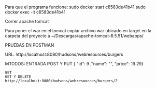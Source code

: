 Para que el programa funcione:
sudo docker start c8583de41b41
sudo docker exec -it c8583de41b41

Correr apache tomcat

Para poner el war en el tomcat copiar archivo war ubicado en target en la carpeta del proyecto a ~/Descargas/apache-tomcat-8.5.51/webapps/

PRUEBAS EN POSTMAN

URL: http://localhost:8080/hudsons/webresources/burgers

MTODOS:                    ENTRADA
	POST Y PUT         { "id": 9 ,"name": "", "price": 19.29}
	

	GET
	GET Y DELETE		http://localhost:8080/hudsons/webresources/burgers/2
	
